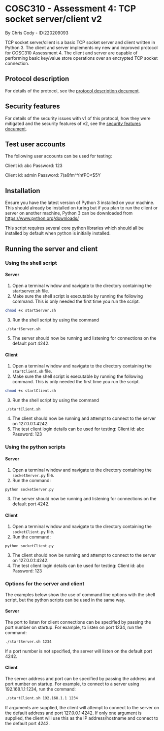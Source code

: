 # COSC310 - Assessment 4: TCP socket server/client v2
By Chris Cody - ID:220209093

TCP socket server/client is a basic TCP socket server and client written in Python 3. The client and server implements my new and improved protocol for COSC310 Assessment 4. The client and server are capable of performing basic key/value store operations over an encrypted TCP socket connection.

## Protocol description
For details of the protocol, see the [protocol description document](protocol.md).

## Security features
For details of the security issues with v1 of this protocol, how they were mitigated and the security features of v2, see the [security features document](report.md).

## Test user accounts
The following user accounts can be used for testing:

Client id: abc
Password: 123

Client id: admin
Password: 7(a6fm^YnfPC<$5Y

## Installation
Ensure you have the latest version of Python 3 installed on your machine. This should already be installed on turing but if you plan to run the client or server on another machine, Python 3 can be downloaded from https://www.python.org/downloads/

This script requires several core python libraries which should all be installed by default when python is initially installed. 

## Running the server and client
### Using the shell script
#### Server
1. Open a terminal window and navigate to the directory containing the startserver.sh file.
2. Make sure the shell script is executable by running the following command. This is only needed the first time you run the script. 
```bash
chmod +x startServer.sh
```
3. Run the shell script by using the command 
```bash
./startServer.sh
```
5. The server should now be running and listening for connections on the default port 4242.
   
#### Client
1. Open a terminal window and navigate to the directory containing the `startClient.sh` file.
2. Make sure the shell script is executable by running the following command. This is only needed the first time you run the script. 
```bash
chmod +x startClient.sh
```
3. Run the shell script by using the command 
```bash
./startClient.sh
```
4. The client should now be running and attempt to connect to the server on 127.0.0.1:4242.
5. The test client login details can be used for testing:
        Client id: abc
        Password: 123

### Using the python scripts
#### Server
1. Open a terminal window and navigate to the directory containing the `socketServer.py` file.
2. Run the command: 
```bash
python socketServer.py 
 ```
3. The server should now be running and listening for connections on the default port 4242.

#### Client
1. Open a terminal window and navigate to the directory containing the `socketClient.py` file.
2. Run the command: 
```bash
python socketClient.py 
 ```
3. The client should now be running and attempt to connect to the server on 127.0.0.1:4242.
5. The test client login details can be used for testing:
        Client id: abc
        Password: 123


### Options for the server and client
The examples below show the use of command line options with the shell script, but the python scripts can be used in the same way.

#### Server
The port to listen for client connections can be specified by passing the port number on startup. For example, to listen on port 1234, run the command: 
```bash
./startServer.sh 1234 
 ```
If a port number is not specified, the server will listen on the default port 4242.

#### Client
The server address and port can be specified by passing the address and port number on startup. For example, to connect to a server using 192.168.1.1:1234, run the command:
```bash
./startClient.sh 192.168.1.1 1234 
 ```
If arguments are supplied, the client will attempt to connect to the server on the default address and port 127.0.0.1:4242.
If only one argument is supplied, the client will use this as the IP address/hostname and connect to the default port 4242.

